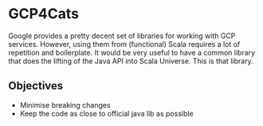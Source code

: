 # GCP4Cats

Google provides a pretty decent set of libraries for working with GCP services. However, using them from (functional)
Scala requires a lot of repetition and boilerplate. It would be very useful to have a common library that does the
lifting of the Java API into Scala Universe. This is that library.

## Objectives
- Minimise breaking changes
- Keep the code as close to official java lib as possible


